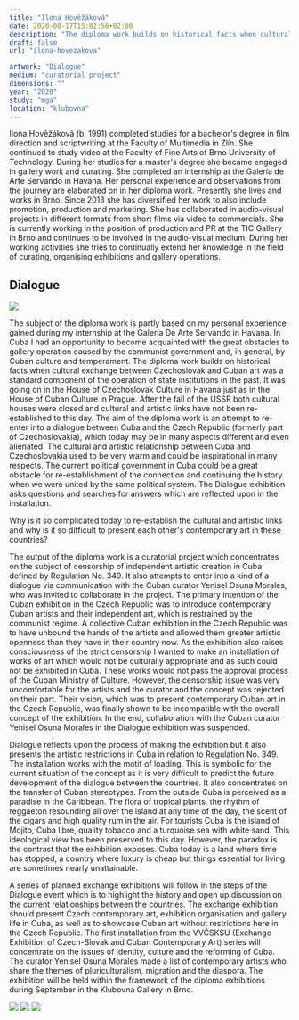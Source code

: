 ```yaml
---
title: "Ilona Hověžáková"
date: 2020-08-17T15:02:56+02:00
description: "The diploma work builds on historical facts when cultural exchange between Czechoslovak and Cuban art was a standard component of the operation of state institutions in the past."
draft: false
url: "ilona-hovezakova"

artwork: "Dialogue"
medium: "curatorial project"
dimensions: ""
year: "2020"
study: "mga"
location: "klubovna"
---
```


Ilona Hověžáková (b. 1991) completed studies for a bachelor's degree in film direction and scriptwriting at the Faculty of Multimedia in Zlín. She continued to study video at the Faculty of Fine Arts of Brno University of Technology. During her studies for a master's degree she became engaged in gallery work and curating. She completed an internship at the Galería de Arte Servando in Havana. Her personal experience and observations from the journey are elaborated on in her diploma work. Presently she lives and works in Brno. Since 2013 she has diversified her work to also include promotion, production and marketing. She has collaborated in audio-visual projects in different formats from short films via video to commercials. She is currently working in the position of production and PR at the TIC Gallery in Brno and continues to be involved in the audio-visual medium. During her working activities she tries to continually extend her knowledge in the field of curating, organising exhibitions and gallery operations. 


## Dialogue

![](/students/hovezakova/1.jpg)

The subject of the diploma work is partly based on my personal experience gained during my internship at the Galería De Arte Servando in Havana. In Cuba I had an opportunity to become acquainted with the great obstacles to gallery operation caused by the communist government and, in general, by Cuban culture and temperament. The diploma work builds on historical facts when cultural exchange between Czechoslovak and Cuban art was a standard component of the operation of state institutions in the past. It was going on in the House of Czechoslovak Culture in Havana just as in the House of Cuban Culture in Prague. After the fall of the USSR both cultural houses were closed and cultural and artistic links have not been re-established to this day. The aim of the diploma work is an attempt to re-enter into a dialogue between Cuba and the Czech Republic (formerly part of Czechoslovakia), which today may be in many aspects different and even alienated. The cultural and artistic relationship between Cuba and Czechoslovakia used to be very warm and could be inspirational in many respects. The current political government in Cuba could be a great obstacle for re-establishment of the connection and continuing the history when we were united by the same political system. The Dialogue exhibition asks questions and searches for answers which are reflected upon in the installation.

Why is it so complicated today to re-establish the cultural and artistic links and why is it so difficult to present each other's contemporary art in these countries? 

The output of the diploma work is a curatorial project which concentrates on the subject of censorship of independent artistic creation in Cuba defined by Regulation No. 349. It also attempts to enter into a kind of a dialogue via communication with the Cuban curator Yenisel Osuna Morales, who was invited to collaborate in the project. The primary intention of the Cuban exhibition in the Czech Republic was to introduce contemporary Cuban artists and their independent art, which is restrained by the communist regime. A collective Cuban exhibition in the Czech Republic was to have unbound the hands of the artists and allowed them greater artistic openness than they have in their country now. As the exhibition also raises consciousness of the strict censorship I wanted to make an installation of works of art which would not be culturally appropriate and as such could not be exhibited in Cuba. These works would not pass the approval process of the Cuban Ministry of Culture. However, the censorship issue was very uncomfortable for the artists and the curator and the concept was rejected on their part. Their vision, which was to present contemporary Cuban art in the Czech Republic, was finally shown to be incompatible with the overall concept of the exhibition. In the end, collaboration with the Cuban curator Yenisel Osuna Morales in the Dialogue exhibition was suspended. 

Dialogue reflects upon the process of making the exhibition but it also presents the artistic restrictions in Cuba in relation to Regulation No. 349. The installation works with the motif of loading. This is symbolic for the current situation of the concept as it is very difficult to predict the future development of the dialogue between the countries. It also concentrates on the transfer of Cuban stereotypes. From the outside Cuba is perceived as a paradise in the Caribbean. The flora of tropical plants, the rhythm of reggaeton resounding all over the island at any time of the day, the scent of the cigars and high quality rum in the air. For tourists Cuba is the island of Mojito, Cuba libre, quality tobacco and a turquoise sea with white sand. This ideological view has been preserved to this day. However, the paradox is the contrast that the exhibition exposes. Cuba today is a land where time has stopped, a country where luxury is cheap but things essential for living are sometimes nearly unattainable.

A series of planned exchange exhibitions will follow in the steps of the Dialogue event which is to highlight the history and open up discussion on the current relationships between the countries. The exchange exhibition should present Czech contemporary art, exhibition organisation and gallery life in Cuba, as well as to showcase Cuban art without restrictions here in the Czech Republic. The first installation from the VVČSKSU (Exchange Exhibition of Czech-Slovak and Cuban Contemporary Art) series will concentrate on the issues of identity, culture and the reforming of Cuba. The curator Yenisel Osuna Morales made a list of contemporary artists who share the themes of pluriculturalism, migration and the diaspora. The exhibition will be held within the framework of the diploma exhibitions during September in the Klubovna Gallery in Brno.

![](/students/hovezakova/2.jpg)
![](/students/hovezakova/3.jpg)
![](/students/hovezakova/4.jpg)
